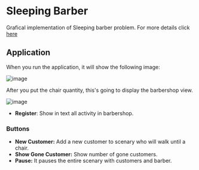 # Sleeping Barber
Grafical implementation of Sleeping barber problem. For more details click [here](https://en.wikipedia.org/wiki/Sleeping_barber_problem#:~:text=In%20computer%20science%2C%20the%20sleeping,are%20multiple%20operating%20system%20processes.)


## Application

When you run the application, it will show the following image:


![image](https://user-images.githubusercontent.com/16918921/199376120-e5ee6ce9-d1e7-47f2-abc0-d21742f5b3c0.png)


After you put the chair quantity, this's going to display the barbershop view.


![image](https://user-images.githubusercontent.com/16918921/199377381-f9a22844-95ab-4e65-b1b6-44fb74029446.png)

- **Register**: Show in text all activity in barbershop.

### Buttons
- **New Customer:** Add a new customer to scenary who will walk until a chair.
- **Show Gone Customer:** Show number of gone customers.
- **Pause:** It pauses the entire scenary with customers and barber.
